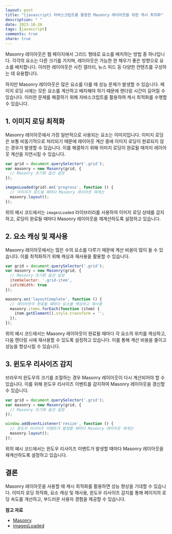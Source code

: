 ```yaml
---
layout: post
title: "[javascript] 자바스크립트를 활용한 Masonry 레이아웃을 위한 캐시 최적화"
description: " "
date: 2023-10-26
tags: [javascript]
comments: true
share: true
---
```


Masonry 레이아웃은 웹 페이지에서 그리드 형태로 요소를 배치하는 방법 중 하나입니다. 각각의 요소는 다른 크기를 가지며, 레이아웃은 가능한 한 채우기 좋은 방향으로 요소를 배치합니다. 이러한 레이아웃은 사진 갤러리, 뉴스 피드 등 다양한 컨텐츠를 구성하는 데 유용합니다.

하지만 Masonry 레이아웃은 많은 요소를 다룰 때 성능 문제가 발생할 수 있습니다. 페이지 로딩 시에는 모든 요소를 계산하고 배치해야 하기 때문에 렌더링 시간이 길어질 수 있습니다. 이러한 문제를 해결하기 위해 자바스크립트를 활용하여 캐시 최적화를 수행할 수 있습니다.

## 1. 이미지 로딩 최적화

Masonry 레이아웃에서 가장 일반적으로 사용되는 요소는 이미지입니다. 이미지 로딩은 보통 비동기적으로 처리되기 때문에 레이아웃 계산 중에 이미지 로딩이 완료되지 않는 경우가 발생할 수 있습니다. 이를 해결하기 위해 이미지 로딩이 완료될 때까지 레이아웃 계산을 지연시킬 수 있습니다.

```javascript
var grid = document.querySelector('.grid');
var masonry = new Masonry(grid, {
  // Masonry 초기화 옵션 설정
});

imagesLoaded(grid).on('progress', function () {
  // 이미지가 로드될 때마다 Masonry 레이아웃 재계산
  masonry.layout();
});
```

위의 예시 코드에서는 `imagesLoaded` 라이브러리를 사용하여 이미지 로딩 상태를 감지하고, 로딩이 완료될 때마다 Masonry 레이아웃을 재계산하도록 설정하고 있습니다.

## 2. 요소 캐싱 및 재사용

Masonry 레이아웃에서는 많은 수의 요소를 다루기 때문에 계산 비용이 많이 들 수 있습니다. 이를 최적화하기 위해 캐싱과 재사용을 활용할 수 있습니다.

```javascript
var grid = document.querySelector('.grid');
var masonry = new Masonry(grid, {
  // Masonry 초기화 옵션 설정
  itemSelector: '.grid-item',
  isFitWidth: true
});

masonry.on('layoutComplete', function () {
  // 레이아웃이 완료될 때마다 요소를 캐싱하고 재사용
  masonry.items.forEach(function (item) {
    item.getElement().style.transform = '';
  });
});
```

위의 예시 코드에서는 Masonry 레이아웃이 완료될 때마다 각 요소의 위치를 캐싱하고, 다음 렌더링 시에 재사용할 수 있도록 설정하고 있습니다. 이를 통해 계산 비용을 줄이고 성능을 향상시킬 수 있습니다.

## 3. 윈도우 리사이즈 감지

브라우저 윈도우의 크기를 조절하는 경우 Masonry 레이아웃이 다시 계산되어야 할 수 있습니다. 이를 위해 윈도우 리사이즈 이벤트를 감지하여 Masonry 레이아웃을 갱신할 수 있습니다.

```javascript
var grid = document.querySelector('.grid');
var masonry = new Masonry(grid, {
  // Masonry 초기화 옵션 설정
});

window.addEventListener('resize', function () {
  // 윈도우 리사이즈 이벤트가 발생할 때마다 Masonry 레이아웃 재계산
  masonry.layout();
});
```

위의 예시 코드에서는 윈도우 리사이즈 이벤트가 발생할 때마다 Masonry 레이아웃을 재계산하도록 설정하고 있습니다.

## 결론

Masonry 레이아웃을 사용할 때 캐시 최적화를 활용하면 성능 향상을 기대할 수 있습니다. 이미지 로딩 최적화, 요소 캐싱 및 재사용, 윈도우 리사이즈 감지를 통해 페이지의 로딩 속도를 개선하고, 부드러운 사용자 경험을 제공할 수 있습니다.

**참고 자료**
- [Masonry](https://masonry.desandro.com/)
- [imagesLoaded](https://imagesloaded.desandro.com/)